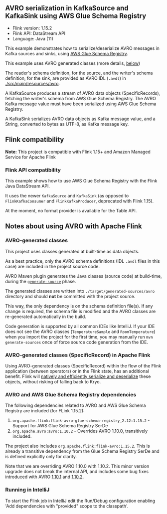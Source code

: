 ## AVRO serialization in KafkaSource and KafkaSink using AWS Glue Schema Registry

* Flink version: 1.15.2
* Flink API: DataStream API
* Language: Java (11)

This example demonstrates how to serialize/deserialize AVRO messages in Kafka sources and sinks, using 
[AWS Glue Schema Registry](https://docs.aws.amazon.com/glue/latest/dg/schema-registry.html).

This example uses AVRO generated classes (more details, [below](#Using_AVRO-generated_classes))

The reader's schema definition, for the source, and the writer's schema definition, for the sink, are provided as 
AVRO IDL (`.avdl`) in [./src/main/resources/avro](./src/main/resources/avro).


A KafkaSource produces a stream of AVRO data objects (SpecificRecords), fetching the writer's schema from AWS Glue 
Schema Registry. The AVRO Kafka message value must have been serialized using AWS Glue Schema Registry.

A KafkaSink serializes AVRO data objects as Kafka message value, and a String, converted to bytes as UTF-8, as Kafka 
message key.

## Flink compatibility

**Note:** This project is compatible with Flink 1.15+ and Amazon Managed Service for Apache Flink

### Flink API compatibility

This example shows how to use AWS Glue Schema Registry with the Flink Java DataStream API.

It uses the newer `KafkaSource` and `KafkaSink` (as opposed to `FlinkKafkaConsumer` and `FlinkKafkaProducer`, deprecated 
with Flink 1.15).

At the moment, no format provider is available for the Table API.

## Notes about using AVRO with Apache Flink

### AVRO-generated classes

This project uses classes generated at built-time as data objects.

As a best practice, only the AVRO schema definitions (IDL `.avdl` files in this case) are included in the project source 
code. 

AVRO Maven plugin generates the Java classes (source code) at build-time, during the 
[`generate-source`](https://maven.apache.org/guides/introduction/introduction-to-the-lifecycle.html) phase.

The generated classes are written into `./target/generated-sources/avro` directory and should **not** be committed with 
the project source.

This way, the only dependency is on the schema definition file(s).
If any change is required, the schema file is modified and the AVRO classes are re-generated automatically in the build.

Code generation is supported by all common IDEs like IntelliJ. 
If your IDE does not see the AVRO classes (`TemperatureSample` and `RoomTemperature`) when you import the project for the 
first time, you may manually run `mvn generate-sources` once of force source code generation from the IDE.

### AVRO-generated classes (SpecificRecord) in Apache Flink

Using AVRO-generated classes (SpecificRecord) within the flow of the Flink application (between operators) or in the 
Flink state, has an additional benefit. 
Flink will [natively and efficiently serialize and deserialize](https://nightlies.apache.org/flink/flink-docs-master/docs/dev/datastream/fault-tolerance/serialization/types_serialization/#pojos) 
these objects, without risking of falling back to Kryo.

### AVRO and AWS Glue Schema Registry dependencies

The following dependencies related to AVRO and AWS Glue Schema Registry are included (for FLink 1.15.2):

1. `org.apache.flink:flink-avro-glue-schema-registry_2.12:1.15.2` - Support for AWS Glue Schema Registry SerDe
2. `org.apache.avro:avro:1.10.2` - Overrides AVRO 1.10.0, transitively included.

The project also includes `org.apache.flink:flink-avro:1.15.2`. 
This is already a transitive dependency from the Glue Schema Registry SerDe and is defined explicitly only for clarity.

Note that we are overriding AVRO 1.10.0 with 1.10.2. 
This minor version upgrade does not break the internal API, and includes some bug fixes introduced with 
AVRO [1.10.1](https://github.com/apache/avro/releases/tag/release-1.10.1)
and [1.10.2](https://github.com/apache/avro/releases/tag/release-1.10.2). 

### Running in IntelliJ

To start the Flink job in IntelliJ edit the Run/Debug configuration enabling 'Add dependencies with "provided" scope to
the classpath'.